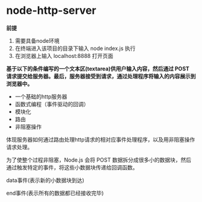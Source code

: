 # node-http-server
**前提**

1. 需要具备node环境
2. 在终端进入该项目的目录下输入 node index.js 执行
3. 在浏览器上输入 localhost:8888 打开页面

**基于以下的条件编写的一个文本区(textarea)供用户输入内容，然后通过 POST 请求提交给服务器。最后，服务器接受到请求，通过处理程序将输入的内容展示到浏览器中。**

- 一个基础的http服务器
- 函数式编程（事件驱动的回调）
- 模块化
- 路由
- 非阻塞操作

体现服务器如何通过路由处理http请求的相对应事件处理程序，以及用非阻塞操作请求处理。

为了使整个过程非阻塞，Node.js 会将 POST 数据拆分成很多小的数据块，然后通过触发特定的事件，将这些小数据块传递给回调函数。

data事件(表示新的小数据块到达) 

end事件(表示所有的数据都已经接收完毕)

